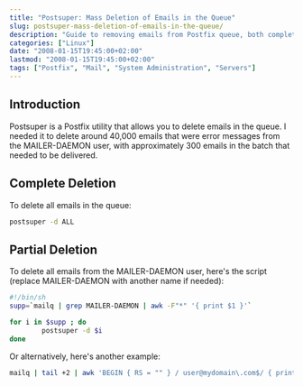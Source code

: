 ```yaml
---
title: "Postsuper: Mass Deletion of Emails in the Queue"
slug: postsuper-mass-deletion-of-emails-in-the-queue/
description: "Guide to removing emails from Postfix queue, both complete and selective deletions using postsuper utility."
categories: ["Linux"]
date: "2008-01-15T19:45:00+02:00"
lastmod: "2008-01-15T19:45:00+02:00"
tags: ["Postfix", "Mail", "System Administration", "Servers"]
---
```


## Introduction

Postsuper is a Postfix utility that allows you to delete emails in the queue. I needed it to delete around 40,000 emails that were error messages from the MAILER-DAEMON user, with approximately 300 emails in the batch that needed to be delivered.

## Complete Deletion

To delete all emails in the queue:

```bash
postsuper -d ALL
```

## Partial Deletion

To delete all emails from the MAILER-DAEMON user, here's the script (replace MAILER-DAEMON with another name if needed):

```bash
#!/bin/sh
supp=`mailq | grep MAILER-DAEMON | awk -F"*" '{ print $1 }'`

for i in $supp ; do
        postsuper -d $i  
done
```

Or alternatively, here's another example:

```bash
mailq | tail +2 | awk 'BEGIN { RS = "" } / user@mydomain\.com$/ { print $1 }' | tr -d '*!' | postsuper -d -
```
